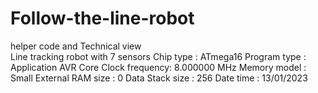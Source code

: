 # Follow-the-line-robot
helper code and Technical view  
Line tracking robot with 7 sensors
Chip type               : ATmega16
Program type            : Application
AVR Core Clock frequency: 8.000000 MHz
Memory model            : Small
External RAM size       : 0
Data Stack size         : 256
Date time : 13/01/2023
